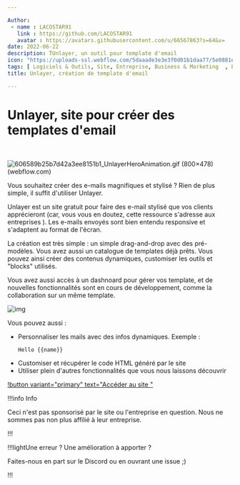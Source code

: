 ```yaml
---

Author: 
 - name : LACOSTAR91
   link : https://github.com/LACOSTAR91
   avatar : https://avatars.githubusercontent.com/u/66567863?s=64&v=
date: 2022-06-22
description: TUnlayer, un outil pour template d'email
icon: "https://uploads-ssl.webflow.com/5daaade3e3e3f0d01b1daa77/5e0881eead6bad8040b39f02_color_logo_transparent%402x-p-500.png"
tags: [ Logiciels & Outils, Site, Entreprise, Business & Marketing  , E-mail, Gratuit]
title: Unlayer, création de template d'email 

---
```


# Unlayer, site pour créer des templates d'email

<br>

![606589b25b7d42a3ee8151b1_UnlayerHeroAnimation.gif (800×478) (webflow.com)](https://uploads-ssl.webflow.com/5daaade3e3e3f0d01b1daa77/606589b25b7d42a3ee8151b1_UnlayerHeroAnimation.gif)



Vous souhaitez créer des e-mails magnifiques et stylisé ? Rien de plus simple, il suffit d'utiliser Unlayer. 

Unlayer est un site gratuit pour faire des e-mail stylisé que vos clients apprécieront (car, vous vous en doutez, cette ressource s'adresse aux entreprises ). Les e-mails envoyés sont bien entendu responsive et s'adaptent au format de l'écran. 

La création est très simple : un simple drag-and-drop avec des pré-modèles. Vous avez aussi un catalogue de templates déjà prêts. Vous pouvez ainsi créer des contenus dynamiques, customiser les outils et "blocks" utilisés. 



Vous avez aussi accès à un dashnoard pour gérer vos template, et de nouvelles fonctionnalités sont en cours de développement, comme la collaboration sur un même template. 



![img](https://uploads-ssl.webflow.com/5daaade3e3e3f0d01b1daa77/5f772a6a3a93057add1bbd74_Feature%202-p-500.png)



Vous pouvez aussi : 

- Personnaliser les mails avec des infos dynamiques. Exemple : 

  ````
  Hello {{name}}
  ````

* Customiser et récupérer le code HTML généré par le site
* Utiliser plein d'autres fonctionnalités que vous nous laissons découvrir

[!button variant="primary" text="Accéder au site "](https://unlayer.com/)

!!!info Info 

Ceci n'est pas sponsorisé par le site ou l'entreprise en question. Nous ne sommes pas non plus affilié à leur entreprise. 

!!!

!!!lightUne erreur ? Une amélioration à apporter ? 

Faites-nous en part sur le Discord ou en ouvrant une issue ;)

 !!!
